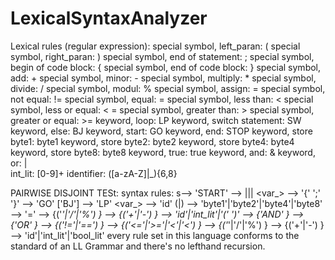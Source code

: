 # LexicalSyntaxAnalyzer

Lexical rules (regular expression): 
special symbol, left_paran: ( 
special symbol, right_paran: ) 
special symbol, end of statement: ; 
special symbol, begin of code block: { 
special symbol, end of code block: } 
special symbol, add: + 
special symbol, minor: - 
special symbol, multiply: * 
special symbol, divide: / 
special symbol, modul: % 
special symbol, assign: = 
special symbol, not equal: != 
special symbol, equal: = 
special symbol, less than: < 
special symbol, less or equal: < = 
special symbol, greater than: > 
special symbol, greater or equal: >=
keyword, loop: LP 
keyword, switch statement: SW 
keyword, else: BJ 
keyword, start: GO 
keyword, end: STOP
keyword, store byte1: byte1 
keyword, store byte2: byte2 
keyword, store byte4: byte4 
keyword, store byte8: byte8 
keyword, true: true 
keyword, and: & 
keyword, or: |  
int_lit: [0-9]+ 
identifier: ([a-zA-Z]|_){6,8}
 
PAIRWISE DISJOINT TESt:
syntax rules: s--> 'START' --> ||| <var_> --> '{' ';' '}' --> 'GO' ['BJ'] --> 'LP' <var_> --> 'id' (|) --> 'byte1'|'byte2'|'byte4'|'byte8' --> '=' --> {('*'|'/'|'%') } --> {('+'|'-') } --> 'id'|'int_lit'|'(' ')'
--> {'AND' } --> {'OR' } --> {('!='|'==') } --> {('<='|'>='|'<'|'<') } --> {('*'|'/'|'%') } --> {('+'|'-') } --> 'id'|'int_lit'|'bool_lit'
every rule set in this language conforms to the standard of an LL Grammar and there's no lefthand recursion.

